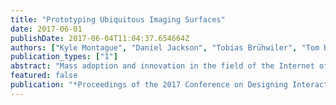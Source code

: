 ```yaml
---
title: "Prototyping Ubiquitous Imaging Surfaces"
date: 2017-06-01
publishDate: 2017-06-04T11:04:37.654664Z
authors: ["Kyle Montague", "Daniel Jackson", "Tobias Brühwiler", "Tom Bartindale", "Gerard Wilkinson", "Patrick Olivier", "Otmar Hilliges", "Thomas Ploetz"]
publication_types: ["1"]
abstract: "Mass adoption and innovation in the field of the Internet of Things has transformed the environments we live in, from stale siloes of technologies into rich interactive playgrounds. Nevertheless, the vast majority of surface area in these spaces are being overlooked and under-utilized in today's research. Surface imaging provides the means to extend and include typically out-of-reach, disconnected objects into these playgrounds. However, existing surface imaging technologies are impractical to embed in everyday environments, restricting researchers from exploring the design and interaction opportunities they can afforded these spaces. In this paper, we propose IRIS, a modular surface imaging prototype capable of providing scalable, low-cost, high-resolution surface imaging. We describe a real-world case study where IRIS is used to identify and track fresh fruit produce being prepared -- a task that is typical infeasible with existing technologies. Through IRIS, we hope to enable the community to exploit these under-explored surface areas and enhance the rich, interactive, connected environments we inhabit."
featured: false
publication: "*Proceedings of the 2017 Conference on Designing Interactive Systems*"
---
```


